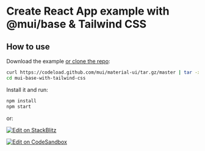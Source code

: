 # Create React App example with @mui/base & Tailwind CSS

## How to use

Download the example [or clone the repo](https://github.com/mui/material-ui):

<!-- #default-branch-switch -->

```sh
curl https://codeload.github.com/mui/material-ui/tar.gz/master | tar -xz --strip=2 material-ui-master/examples/mui-base-with-tailwind-css
cd mui-base-with-tailwind-css
```

Install it and run:

```sh
npm install
npm start
```

or:

<!-- Tailwind CSS requires running command in the terminal, so it does not work in Codesandbox/Stackblitz with the default create react app templates. Because of this in the Codesandbox & Stackblitz links below, it is added via CDN. We will need to update this link when we do updates in the example. -->

[![Edit on StackBlitz](https://developer.stackblitz.com/img/open_in_stackblitz.svg)](https://stackblitz.com/edit/github-bsyjuh?file=public%2Findex.html)

[![Edit on CodeSandbox](https://codesandbox.io/static/img/play-codesandbox.svg)](https://codesandbox.io/s/mui-base-with-tailwind-css-42z1n8?file=/public/index.html)
